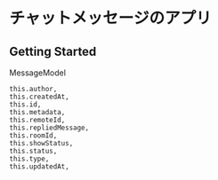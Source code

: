 # チャットメッセージのアプリ

## Getting Started

MessageModel

    this.author,
    this.createdAt,
    this.id,
    this.metadata,
    this.remoteId,
    this.repliedMessage,
    this.roomId,
    this.showStatus,
    this.status,
    this.type,
    this.updatedAt,
